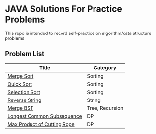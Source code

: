 # JAVA Solutions For Practice Problems
This repo is intended to record self-practice on algorithm/data structure problems

## Problem List
| Title  | Category |
| ------------- | ------------- |
| [Merge Sort](https://github.com/qiuyliu/algorithm_coding/blob/master/src/MergeSort.java)  | Sorting  |
| [Quick Sort](https://github.com/qiuyliu/algorithm_coding/blob/master/src/QuickSort.java)  | Sorting  |
| [Selection Sort](https://github.com/qiuyliu/algorithm_coding/blob/master/src/SelectionSort.java) | Sorting |
| [Reverse String](https://github.com/qiuyliu/algorithm_coding/blob/master/src/ReverseString.java)| String |
| [Merge BST](https://github.com/qiuyliu/algorithm_coding/blob/master/src/MergeBinaryTrees.java) | Tree, Recursion |
| [Longest Common Subsequence](https://github.com/qiuyliu/algorithm_coding/blob/master/src/LongestCommonSubsequence.java) | DP |
| [Max Product of Cutting Rope ](https://github.com/qiuyliu/algorithm_coding/blob/master/src/CuttingRope.java) | DP |


